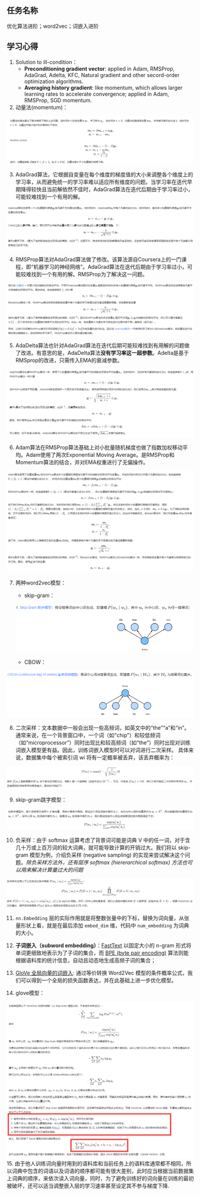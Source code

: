## 任务名称 

优化算法进阶；word2vec；词嵌入进阶

## 学习心得

1. Solution to ill-condition：
   - **Preconditioning gradient vector**: applied in Adam, RMSProp, AdaGrad, Adelta, KFC, Natural gradient and other secord-order optimization algorithms.
   - **Averaging history gradient**: like momentum, which allows larger learning rates to accelerate convergence; applied in Adam, RMSProp, SGD momentum.
2. 动量法(momentum)：

![image-20200224223659166](task07.assets/image-20200224223659166.png)

3. AdaGrad算法，它根据自变量在每个维度的梯度值的大小来调整各个维度上的学习率，从而避免统一的学习率难以适应所有维度的问题。当学习率在迭代早期降得较快且当前解依然不佳时，AdaGrad算法在迭代后期由于学习率过小，可能较难找到一个有用的解。

![image-20200224223818411](task07.assets/image-20200224223818411.png)

4. RMSProp算法对AdaGrad算法做了修改。该算法源自Coursera上的一门课程，即“机器学习的神经网络”。AdaGrad算法在迭代后期由于学习率过小，可能较难找到一个有用的解。RMSProp为了解决这一问题。

![image-20200224223946301](task07.assets/image-20200224223946301.png)

5. AdaDelta算法也针对AdaGrad算法在迭代后期可能较难找到有用解的问题做了改进。有意思的是，AdaDelta算法**没有学习率这一超参数**。Adelta是基于RMSprop的改进，只需传入EMA的衰减参数。

![image-20200224224029600](task07.assets/image-20200224224029600.png)

6. Adam算法在RMSProp算法基础上对小批量随机梯度也做了指数加权移动平均。Adam使用了两次Exponential Moving Average。是RMSProp和Momentum算法的结合，并对EMA权重进行了无偏操作。

![image-20200224224131224](task07.assets/image-20200224224131224.png)

7. 两种word2vec模型：

   - skip-gram：

   ![image-20200224224632040](task07.assets/image-20200224224632040.png)

   - CBOW：

![image-20200224224701753](task07.assets/image-20200224224701753.png)

8. 二次采样：文本数据中一般会出现一些高频词，如英文中的“the”“a”和“in”。通常来说，在一个背景窗口中，一个词（如“chip”）和较低频词（如“microprocessor”）同时出现比和较高频词（如“the”）同时出现对训练词嵌入模型更有益。因此，训练词嵌入模型时可以对词进行二次采样。 具体来说，数据集中每个被索引词 wi 将有一定概率被丢弃，该丢弃概率为：

![image-20200224224805647](task07.assets/image-20200224224805647.png)

9. skip-gram跳字模型：

![image-20200224224931595](task07.assets/image-20200224224931595.png)

10. 负采样：由于 softmax 运算考虑了背景词可能是词典 V 中的任一词，对于含几十万或上百万词的较大词典，就可能导致计算的开销过大。我们将以 skip-gram 模型为例，介绍负采样 (negative sampling) 的实现来尝试解决这个问题。*除负采样方法外，还有层序 softmax (hiererarchical softmax) 方法也可以用来解决计算量过大的问题*

![image-20200224225035378](task07.assets/image-20200224225035378.png)

11. `nn.Embedding` 层的实际作用就是将整数张量中的下标，替换为词向量，从张量形状上看，就是在最后添加 `embed_dim` 维，代码中 `num_embedding` 为词典的大小。

12. **子词嵌入（subword embedding）**：[FastText](https://zh.d2l.ai/chapter_natural-language-processing/fasttext.html) 以固定大小的 n-gram 形式将单词更细致地表示为了子词的集合，而 [BPE (byte pair encoding)](https://d2l.ai/chapter_natural-language-processing/subword-embedding.html#byte-pair-encoding) 算法则能根据语料库的统计信息，自动且动态地生成高频子词的集合；
13. [GloVe 全局向量的词嵌入](https://zh.d2l.ai/chapter_natural-language-processing/glove.html): 通过等价转换 Word2Vec 模型的条件概率公式，我们可以得到一个全局的损失函数表达，并在此基础上进一步优化模型。
14. glove模型：

![image-20200224225443025](task07.assets/image-20200224225443025.png)
15. 由于他人训练词向量时用到的语料库和当前任务上的语料库通常都不相同，所以词典中包含的词语以及词语的顺序都可能有很大差别，此时应当根据当前数据集上词典的顺序，来依次读入词向量，同时，为了避免训练好的词向量在训练的最初被破坏，还可以适当调整嵌入层的学习速率甚至设定其不参与梯度下降.